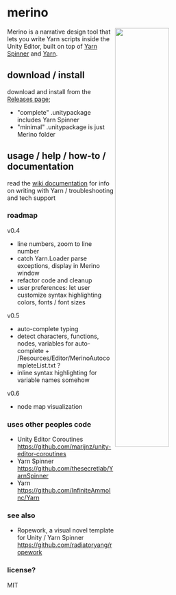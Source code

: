 # merino
<img width=50% align=right src=https://raw.githubusercontent.com/radiatoryang/merino/master/merino_example.png> 

Merino is a narrative design tool that lets you write Yarn scripts inside the Unity Editor, built on top of [Yarn Spinner](https://github.com/thesecretlab/YarnSpinner) and [Yarn](https://github.com/InfiniteAmmoInc/Yarn).

## download / install
download and install from the [Releases page](https://github.com/radiatoryang/merino/releases);
- "complete" .unitypackage includes Yarn Spinner
- "minimal" .unitypackage is just Merino folder

## usage / help / how-to / documentation
read the [wiki documentation](https://github.com/radiatoryang/merino/wiki) for info on writing with Yarn / troubleshooting and tech support

### roadmap
v0.4
- line numbers, zoom to line number
- catch Yarn.Loader parse exceptions, display in Merino window
- refactor code and cleanup
- user preferences: let user customize syntax highlighting colors, fonts / font sizes

v0.5
- auto-complete typing
- detect characters, functions, nodes, variables for auto-complete + /Resources/Editor/MerinoAutocompleteList.txt ?
- inline syntax highlighting for variable names somehow

v0.6
- node map visualization

### uses other peoples code
- Unity Editor Coroutines https://github.com/marijnz/unity-editor-coroutines
- Yarn Spinner https://github.com/thesecretlab/YarnSpinner
- Yarn https://github.com/InfiniteAmmoInc/Yarn

### see also
- Ropework, a visual novel template for Unity / Yarn Spinner https://github.com/radiatoryang/ropework

### license?
MIT
